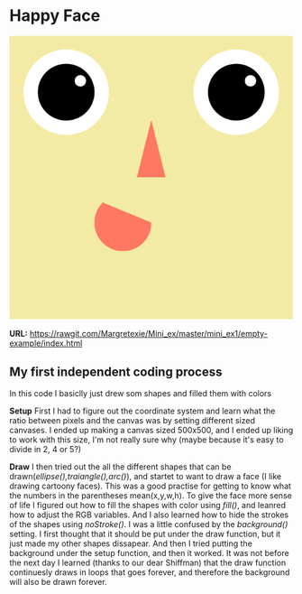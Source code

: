 # Happy Face

![alt tekst](Udklip.PNG)
 
**URL:** https://rawgit.com/Margretexie/Mini_ex/master/mini_ex1/empty-example/index.html
 
## My first independent coding process
In this code I basiclly just drew som shapes and filled them with colors
 
**Setup**
First I had to figure out the coordinate system and learn what the ratio between pixels and the canvas was by setting different sized canvases. I ended up making a canvas sized 500x500, and I ended up liking to work with this size, I'm not really sure why (maybe because it's easy to divide in 2, 4 or 5?)
 
**Draw**
I then tried out the all the different shapes that can be drawn(*ellipse(),traiangle(),arc()*), and startet to want to draw a face (I like drawing cartoony faces). This was a good practise for getting to know what the numbers in the parentheses mean(x,y,w,h).
To give the face more sense of life I figured out how to fill the shapes with color using *fill()*, and leanred how to adjust the RGB variables. And I also learned how to hide the strokes of the shapes using *noStroke()*.
I was a little confused by the *background()* setting. I first thought that it should be put under the draw function, but it just made my other shapes dissapear. And then I tried putting the background under the setup function, and then it worked. It was not before the next day I learned (thanks to our dear Shiffman) that the draw function continuesly draws in loops that goes forever, and therefore the background will also be drawn forever.
